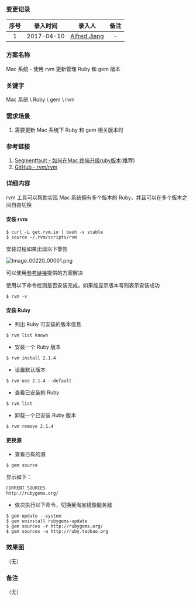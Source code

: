 ### 变更记录

| 序号 | 录入时间 | 录入人 | 备注 |
|:--------:|:--------:|:--------:|:--------:|
| 1 | 2017-04-10 | [Alfred Jiang](https://github.com/viktyz) | - |

### 方案名称

Mac 系统 - 使用 rvm 更新管理 Ruby 和 gem 版本

### 关键字

Mac 系统 \ Ruby \ gem \ rvm

### 需求场景

1. 需要更新 Mac 系统下 Ruby 和 gem 相关版本时

### 参考链接

1. [Segmentfault - 如何在Mac 终端升级ruby版本](https://segmentfault.com/a/1190000003784636)(推荐)
2. [GitHub - rvm/rvm](https://github.com/rvm/rvm)

### 详细内容

rvm 工具可以帮助实现 Mac 系统拥有多个版本的 Ruby，并且可以在多个版本之间自由切换

#### 安装 rvm

```shell
$ curl -L get.rvm.io | bash -s stable
$ source ~/.rvm/scripts/rvm
```

安装过程如果出现以下警告

![Image_00220_00001.png](Images/Image_00220_00001.png)

可以使用[参考链接](https://github.com/rvm/rvm/issues/2832)提供的方案解决

使用以下命令检测是否安装完成，如果能显示版本号则表示安装成功

```shell
$ rvm -v
```

#### 安装 Ruby

* 列出 Ruby 可安装的版本信息

```shell
$ rvm list known
```

* 安装一个 Ruby 版本

```shell
$ rvm install 2.1.4
```

* 设置默认版本

```shell
$ rvm use 2.1.4 --default
```

* 查看已安装的 Ruby

```shell
$ rvm list
```

* 卸载一个已安装 Ruby 版本

```shell
$ rvm remove 2.1.4
```

#### 更换源

* 查看已有的源

```shell
$ gem source
```

显示如下：

```shell
CURRENT SOURCES
http://rubygems.org/
```

* 依次执行以下命令，切换至淘宝镜像服务器

```shell
$ gem update --system
$ gem uninstall rubygems-update
$ gem sources -r http://rubygems.org/
$ gem sources -a http://ruby.taobao.org
```

### 效果图
（无）

### 备注
（无）
